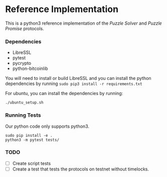 # Reference Implementation

This is a python3 reference implementation of the *Puzzle Solver* and *Puzzle Promise* protocols.

### Dependencies

- LibreSSL
- pytest
- pycrypto
- python-bitcoinlib

You will need to install or build LibreSSL and you can install
the python dependencies by running `sudo pip3 install -r requirements.txt`

For ubuntu, you can install the dependencies by running:
```
./ubuntu_setup.sh
```

### Running Tests
Our python code only supports python3.

```
sudo pip install -e .
python3 -m pytest tests/
```

### TODO

- [ ] Create script tests
- [ ] Create a test that tests the protocols on testnet without timelocks.

